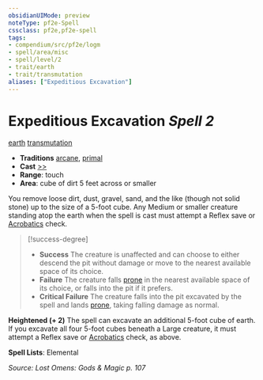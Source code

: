 ```yaml
---
obsidianUIMode: preview
noteType: pf2e-Spell
cssclass: pf2e,pf2e-spell
tags:
- compendium/src/pf2e/logm
- spell/area/misc
- spell/level/2
- trait/earth
- trait/transmutation
aliases: ["Expeditious Excavation"]
---
```

# Expeditious Excavation *Spell 2*   
[earth](rules/traits/earth.md "Earth Energy & Element Trait")  [transmutation](rules/traits/transmutation.md "Transmutation School Trait")  

- **Traditions** [arcane](rules/traits/arcane.md "Arcane Tradition Trait"), [primal](rules/traits/primal.md "Primal Tradition Trait")
- **Cast** [>>](rules/core-rulebook/chapter-9-playing-the-game.md#Actions "Two-Action") 
- **Range**: touch
- **Area**: cube of dirt 5 feet across or smaller

You remove loose dirt, dust, gravel, sand, and the like (though not solid stone) up to the size of a 5-foot cube. Any Medium or smaller creature standing atop the earth when the spell is cast must attempt a Reflex save or [Acrobatics](compendium/skills.md#Acrobatics) check.

> [!success-degree] 
> - **Success** The creature is unaffected and can choose to either descend the pit without damage or move to the nearest available space of its choice.
> - **Failure** The creature falls [prone](rules/conditions.md#Prone) in the nearest available space of its choice, or falls into the pit if it prefers.
> - **Critical Failure** The creature falls into the pit excavated by the spell and lands [prone](rules/conditions.md#Prone), taking falling damage as normal.

**Heightened (+ 2)** The spell can excavate an additional 5-foot cube of earth. If you excavate all four 5-foot cubes beneath a Large creature, it must attempt a Reflex save or [Acrobatics](compendium/skills.md#Acrobatics) check, as above.

**Spell Lists**: Elemental

*Source: Lost Omens: Gods & Magic p. 107*